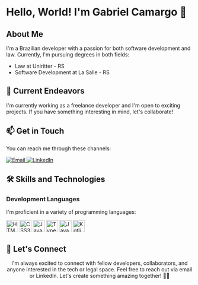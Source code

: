 # Hello, World! I'm Gabriel Camargo 🌟

## About Me
I'm a Brazilian developer with a passion for both software development and law. Currently, I'm pursuing degrees in both fields:
- Law at Uniritter - RS
- Software Development at La Salle - RS

## 🚀 Current Endeavors
I'm currently working as a freelance developer and I'm open to exciting projects. If you have something interesting in mind, let's collaborate!

## 📫 Get in Touch
<p align="start">
  You can reach me through these channels:
  <div> 

  <a href="mailto:gabriel.camargoadv@gmail.com">
    <img src="https://img.shields.io/badge/-Gmail-%23333?style=for-the-badge&logo=gmail&logoColor=white" alt="Email">
  </a>
  <a href="https://www.linkedin.com/in/gabriel-camargo-adv/">
    <img src="https://img.shields.io/badge/-LinkedIn-%230077B5?style=for-the-badge&logo=linkedin&logoColor=white" alt="LinkedIn">
  </a> 
 
</div>
</p>

## 🛠️ Skills and Technologies
### Development Languages
I'm proficient in a variety of programming languages:

<p align="start">
  <img src="https://cdn.jsdelivr.net/gh/devicons/devicon/icons/html5/html5-plain-wordmark.svg" height="32px" alt="HTML5" />
  <img src="https://cdn.jsdelivr.net/gh/devicons/devicon/icons/css3/css3-plain-wordmark.svg" height="32px" alt="CSS3" />
  <img src="https://cdn.jsdelivr.net/gh/devicons/devicon/icons/javascript/javascript-original.svg" height="32px" alt="JavaScript" />
  <img src="https://cdn.jsdelivr.net/gh/devicons/devicon/icons/typescript/typescript-original.svg" height="32px" alt="TypeScript" />
  <img src="https://cdn.jsdelivr.net/gh/devicons/devicon/icons/java/java-original-wordmark.svg" height="32px" alt="Java" />
  <img src="https://cdn.jsdelivr.net/gh/devicons/devicon/icons/kotlin/kotlin-original.svg" height="32px" alt="Kotlin" />
</p>

## 💬 Let's Connect
<p align="center">
  I'm always excited to connect with fellow developers, collaborators, and anyone interested in the tech or legal space. Feel free to reach out via email or LinkedIn. Let's create something amazing together! 👯‍♂️
</p>
